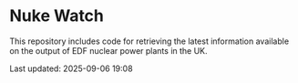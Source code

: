 # Nuke Watch

This repository includes code for retrieving the latest information available on the output of EDF nuclear power plants in the UK.

Last updated: 2025-09-06 19:08